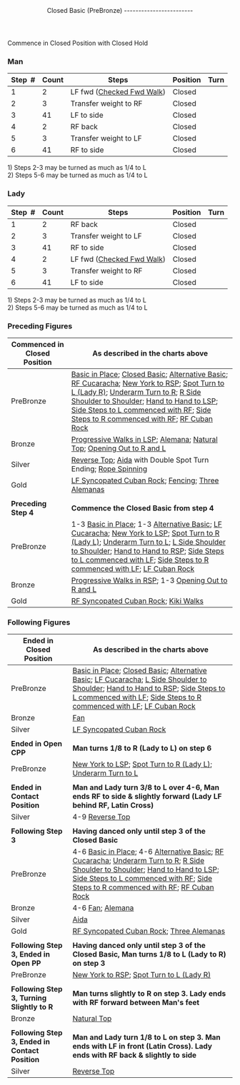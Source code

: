 <header>Closed Basic (PreBronze)
------------------------

 </header>Commence in Closed Position with Closed Hold

### Man

 | **Step<span style="color:white">\_</span>\#** | **Count** | **Steps** | **Position** | **Turn** |
|---|---|---|---|---|
| 1 | 2 | LF fwd ([Checked Fwd Walk](../technique/cr_checked_fwd_walk.md)) | Closed |  |
| 2 | 3 | Transfer weight to RF | Closed |  |
| 3 | 41 | LF to side | Closed |  |
| 4 | 2 | RF back | Closed |  |
| 5 | 3 | Transfer weight to LF | Closed |  |
| 6 | 41 | RF to side | Closed |  |

1\) Steps 2-3 may be turned as much as 1/4 to L  
 2) Steps 5-6 may be turned as much as 1/4 to L

### Lady

 | ****Step<span style="color:white">\_</span>\#**** | **Count** | **Steps** | **Position** | **Turn** |
|---|---|---|---|---|
| 1 | 2 | RF back | Closed |  |
| 2 | 3 | Transfer weight to LF | Closed |  |
| 3 | 41 | RF to side | Closed |  |
| 4 | 2 | LF fwd ([Checked Fwd Walk](../technique/cr_checked_fwd_walk.md)) | Closed |  |
| 5 | 3 | Transfer weight to RF | Closed |  |
| 6 | 41 | LF to side | Closed |  |

1\) Steps 2-3 may be turned as much as 1/4 to L  
 2) Steps 5-6 may be turned as much as 1/4 to L

### Preceding Figures

 | **Commenced in Closed Position** | **As described in the charts above** |
|---|---|
| PreBronze | [Basic in Place](basic_in_place.md); [Closed Basic](closed_basic); [Alternative Basic](alternative_basic); [RF Cucaracha](cucaracha.md); [New York to RSP](new_york.md); [Spot Turn to L (Lady R)](spot_turn.md); [Underarm Turn to R](underarm_turn.md); [R Side Shoulder to Shoulder](shoulder_to_shoulder.md); [Hand to Hand to LSP](hand_to_hand.md); [Side Steps to L commenced with RF](side_step.md); [Side Steps to R commenced with RF](side_step.md); [RF Cuban Rock](cuban_rocks.md) |
| Bronze | [Progressive Walks in LSP](progressive_walks_rsp_lsp.md); [Alemana](alemana.md); [Natural Top](natural_top.md); [Opening Out to R and L](opening_out_LR.md) |
| Silver | [Reverse Top](reverse_top.md); [Aida](aida.md) with Double Spot Turn Ending; [Rope Spinning](rope_spinning) |
| Gold | [LF Syncopated Cuban Rock](syncopated_cuban_rock.md); [Fencing](fencing.md); [Three Alemanas](three_alemanas.md) |
|  |  |
| **Preceding Step 4** | **Commence the Closed Basic from step 4** |
| PreBronze | 1-3 [Basic in Place](basic_in_place.md); 1-3 [Alternative Basic](alternative_basic); [LF Cucaracha](cucaracha.md); [New York to LSP](new_york.md); [Spot Turn to R (Lady L)](spot_turn.md); [Underarm Turn to L](underarm_turn.md); [L Side Shoulder to Shoulder](shoulder_to_shoulder.md); [Hand to Hand to RSP](hand_to_hand.md); [Side Steps to L commenced with LF](side_step.md); [Side Steps to R commenced with LF](side_step.md); [LF Cuban Rock](cuban_rocks.md) |
| Bronze | [Progressive Walks in RSP](progressive_walks_rsp_lsp.md); 1-3 [Opening Out to R and L](opening_out_LR.md) |
| Gold | [RF Syncopated Cuban Rock](syncopated_cuban_rock.md); [Kiki Walks](kiki_walks) |

### Following Figures

 | **Ended in Closed Position** | **As described in the charts above** |
|---|---|
| PreBronze | [Basic in Place](alternative_basic.md); [Closed Basic](closed_basic); [Alternative Basic](alternative_basic); [LF Cucaracha](cucaracha.md); [L Side Shoulder to Shoulder](shoulder_to_shoulder.md); [Hand to Hand to RSP](hand_to_hand.md); [Side Steps to L commenced with LF](side_step.md); [Side Steps to R commenced with LF](side_step.md); [LF Cuban Rock](cuban_rocks.md) |
| Bronze | [Fan](fan.md) |
| Silver | [LF Syncopated Cuban Rock](syncopated_cuban_rock.md) |
|  |  |
| **Ended in Open CPP** | **Man turns 1/8 to R (Lady to L) on step 6** |
| PreBronze | [New York to LSP](new_york.md); [Spot Turn to R (Lady L)](spot_turn.md); [Underarm Turn to L](underarm_turn.md) |
|  |  |
| **Ended in Contact Position** | **Man and Lady turn 3/8 to L over 4-6, Man ends RF to side &amp; slightly forward (Lady LF behind RF, Latin Cross)** |
| Silver | 4-9 [Reverse Top](reverse_top.md) |
|  |  |
| **Following Step 3** | **Having danced only until step 3 of the Closed Basic** |
| PreBronze | 4-6 [Basic in Place](alternative_basic.md); 4-6 [Alternative Basic](alternative_basic); [RF Cucaracha](cucaracha.md); [Underarm Turn to R](underarm_turn.md); [R Side Shoulder to Shoulder](shoulder_to_shoulder.md); [Hand to Hand to LSP](hand_to_hand.md); [Side Steps to L commenced with RF](side_step.md); [Side Steps to R commenced with RF](side_step.md); [RF Cuban Rock](cuban_rocks.md) |
| Bronze | 4-6 [Fan](fan.md); [Alemana](alemana.md) |
| Silver | [Aida](aida.md) |
| Gold | [RF Syncopated Cuban Rock](syncopated_cuban_rock.md); [Three Alemanas](three_alemanas.md) |
|  |  |
| **Following Step 3, Ended in Open PP** | **Having danced only until step 3 of the Closed Basic, Man turns 1/8 to L (Lady to R) on step 3** |
| PreBronze | [New York to RSP](new_york.md); [Spot Turn to L (Lady R)](spot_turn.md) |
|  |  |
| **Following Step 3, Turning Slightly to R** | **Man turns slightly to R on step 3. Lady ends with RF forward between Man's feet** |
| Bronze | [Natural Top](natural_top.md) |
|  |  |
| **Following Step 3, Ended in Contact Position** | **Man and Lady turn 1/8 to L on step 3. Man ends with LF in front (Latin Cross). Lady ends with RF back &amp; slightly to side** |
| Silver | [Reverse Top](reverse_top.md) |